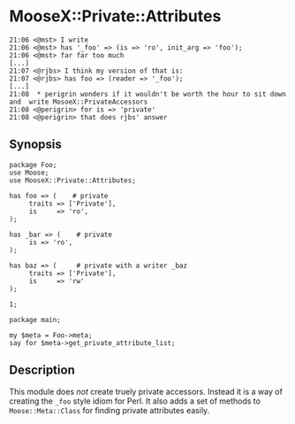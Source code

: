 # MooseX::Private::Attributes

    21:06 <@mst> I write
    21:06 <@mst> has '_foo' => (is => 'ro', init_arg => 'foo');
    21:06 <@mst> far far too much
    [...]
    21:07 <@rjbs> I think my version of that is:
    21:07 <@rjbs> has foo => (reader => '_foo');
    [...]
    21:08  * perigrin wonders if it wouldn't be worth the hour to sit down and  write MosoeX::PrivateAccessors
    21:08 <@perigrin> for is => 'private' 
    21:08 <@perigrin> that does rjbs' answer 


## Synopsis 

    package Foo;
    use Moose;
    use MooseX::Private::Attributes;

    has foo => (    # private
         traits => ['Private'],
         is     => 'ro',
    );

    has _bar => (    # private
         is => 'ro',
    );

    has baz => (     # private with a writer _baz
         traits => ['Private'],
         is     => 'rw'
    );

    1;

    package main; 

    my $meta = Foo->meta;
    say for $meta->get_private_attribute_list;
        
## Description

This module does *not* create truely private accessors. Instead it is a way
of creating the `_foo` style idiom for Perl. It also adds a set of methods to
`Moose::Meta::Class` for finding private attributes easily.


